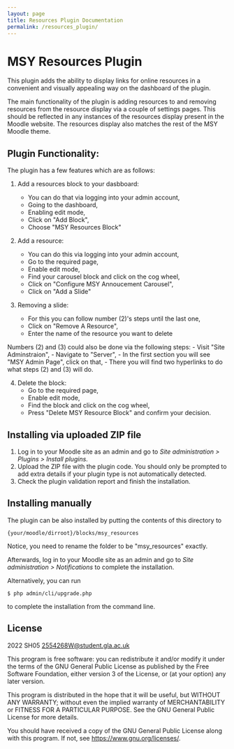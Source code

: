 ```yaml
---
layout: page
title: Resources Plugin Documentation
permalink: /resources_plugin/
---
```


# MSY Resources Plugin #

This plugin adds the ability to display links for online resources in a convenient and visually appealing way on the dashboard of the plugin. 

The main functionality of the plugin is adding resources to and removing resources from the resource display via a couple of settings pages. This should be reflected in any instances of the resources display present in the Moodle website. The resources display also matches the rest of the MSY Moodle theme. 

## Plugin Functionality: ##
  
The plugin has a few features which are as follows:
1. Add a resources block to your dasbboard:
    - You can do that via logging into your admin account, 
    - Going to the dashboard,
    - Enabling edit mode,
    - Click on "Add Block",
    - Choose "MSY Resources Block"

2. Add a resource:
    - You can do this via logging into your admin account, 
    - Go to the required page, 
    - Enable edit mode, 
    - Find your carousel block and click on the cog wheel, 
    - Click on "Configure MSY Annoucement Carousel", 
    - Click on "Add a Slide"
    
3. Removing a slide:
    - For this you can follow number (2)'s steps until the last one, 
    - Click on "Remove A Resource",
    - Enter the name of the resource you want to delete
    
Numbers (2) and (3) could also be done via the following steps:
    - Visit "Site Adminstraion", 
    - Navigate to "Server",
    - In the first section you will see "MSY Admin Page", click on that,
    - There you will find two hyperlinks to do what steps (2) and (3) will do.

4. Delete the block:
    - Go to the required page, 
    - Enable edit mode, 
    - Find the block and click on the cog wheel, 
    - Press "Delete MSY Resource Block" and confirm your decision.

## Installing via uploaded ZIP file ##

1. Log in to your Moodle site as an admin and go to _Site administration >
   Plugins > Install plugins_.
2. Upload the ZIP file with the plugin code. You should only be prompted to add
   extra details if your plugin type is not automatically detected.
3. Check the plugin validation report and finish the installation.

## Installing manually ##

The plugin can be also installed by putting the contents of this directory to

    {your/moodle/dirroot}/blocks/msy_resources

Notice, you need to rename the folder to be "msy_resources" exactly.

Afterwards, log in to your Moodle site as an admin and go to _Site administration >
Notifications_ to complete the installation.

Alternatively, you can run

    $ php admin/cli/upgrade.php

to complete the installation from the command line.

## License ##

2022 SH05 <2554268W@student.gla.ac.uk>

This program is free software: you can redistribute it and/or modify it under
the terms of the GNU General Public License as published by the Free Software
Foundation, either version 3 of the License, or (at your option) any later
version.

This program is distributed in the hope that it will be useful, but WITHOUT ANY
WARRANTY; without even the implied warranty of MERCHANTABILITY or FITNESS FOR A
PARTICULAR PURPOSE.  See the GNU General Public License for more details.

You should have received a copy of the GNU General Public License along with
this program.  If not, see <https://www.gnu.org/licenses/>.
